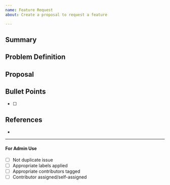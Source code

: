 ```yaml
---
name: Feature Request
about: Create a proposal to request a feature

---
```


<!-- < < < < < < < < < < < < < < < < < < < < < < < < < < < < < < < < < ☺ 
v                            ✰  Thanks for opening an issue! ✰    
v    Before smashing the submit button please review the template.
v    Word of caution: poorly thought-out proposals may be rejected 
v                     without deliberation 
☺ > > > > > > > > > > > > > > > > > > > > > > > > > > > > > > > > >  -->

## Summary

<!-- Short, concise description of the proposed feature -->

## Problem Definition

<!-- Why do we need this feature? 
What problems may be addressed by introducing this feature?
What benefits does the SDK stand to gain by including this feature?
Are there any disadvantages of including this feature? -->

## Proposal

<!-- Detailed description of requirements of implementation -->

## Bullet Points

- [ ] 

## References

-
____

#### For Admin Use

- [ ] Not duplicate issue
- [ ] Appropriate labels applied
- [ ] Appropriate contributors tagged
- [ ] Contributor assigned/self-assigned
